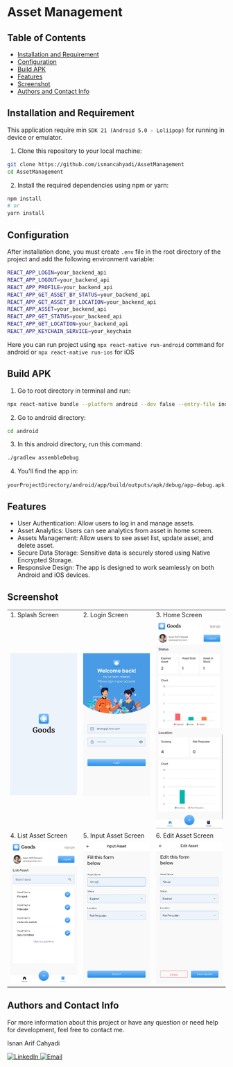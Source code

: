 # Asset Management

## Table of Contents

- [Installation and Requirement](#installation-and-requirement)
- [Configuration](#configuration)
- [Build APK](#build-apk)
- [Features](#features)
- [Screenshot](#screenshot)
- [Authors and Contact Info](#authors-and-contact-info)

## Installation and Requirement

This application require min `SDK 21 (Android 5.0 - Loliipop)` for running in device or emulator.

1. Clone this repository to your local machine:

```bash
git clone https://github.com/isnancahyadi/AssetManagement
cd AssetManagement
```

2. Install the required dependencies using npm or yarn:

```bash
npm install
# or
yarn install
```

## Configuration

After installation done, you must create `.env` file in the root directory of the project and add the following environment variable:

```bash
REACT_APP_LOGIN=your_backend_api
REACT_APP_LOGOUT=your_backend_api
REACT_APP_PROFILE=your_backend_api
REACT_APP_GET_ASSET_BY_STATUS=your_backend_api
REACT_APP_GET_ASSET_BY_LOCATION=your_backend_api
REACT_APP_ASSET=your_backend_api
REACT_APP_GET_STATUS=your_backend_api
REACT_APP_GET_LOCATION=your_backend_api
REACT_APP_KEYCHAIN_SERVICE=your_keychain
```

Here you can run project using `npx react-native run-android` command for android or `npx react-native run-ios` for iOS

## Build APK

1. Go to root directory in terminal and run:

```bash
npx react-native bundle --platform android --dev false --entry-file index.js --bundle-output android/app/src/main/assets/index.android.bundle --assets-dest android/app/src/main/res
```

2. Go to android directory:

```bash
cd android
```

3. In this android directory, run this command:

```bash
./gradlew assembleDebug
```

4. You'll find the app in:

`yourProjectDirectory/android/app/build/outputs/apk/debug/app-debug.apk`

## Features

- User Authentication: Allow users to log in and manage assets.
- Asset Analytics: Users can see analytics from asset in home screen.
- Assets Management: Allow users to see asset list, update asset, and delete asset.
- Secure Data Storage: Sensitive data is securely stored using Native Encrypted Storage.
- Responsive Design: The app is designed to work seamlessly on both Android and iOS devices.

## Screenshot

<table>
    <tr>
        <td>1. Splash Screen</td>
        <td>2. Login Screen</td>
        <td>3. Home Screen</td>
    </tr>
    <tr>
        <td>
            <img width="350px" src="./documentation/splashscreen.jpg" border="0" alt="Splash Screen" />
        </td>
        <td>
            <img width="350px" src="./documentation/login.jpg" border="0"  alt="Login" />
        </td>
        <td>
            <img width="350px" src="./documentation/home.jpg" border="0"  alt="Home" />
        </td>
    </tr>
    <tr>
        <td>4. List Asset Screen</td>
        <td>5. Input Asset Screen</td>
        <td>6. Edit Asset Screen</td>
    </tr>
    <tr>
        <td>
            <img width="350px" src="./documentation/listasset.jpg" border="0" alt="List Asset" />
        </td>
        <td>
            <img width="350px" src="./documentation/inputasset.jpg" border="0"  alt="Input Asset" />
        </td>
        <td>
            <img width="350px" src="./documentation/editasset.jpg" border="0"  alt="Edit Asset" />
        </td>
    </tr>
</table>

## Authors and Contact Info

For more information about this project or have any question or need help for development, feel free to contact me.

Isnan Arif Cahyadi

<div id="badges">
  <a href="https://www.linkedin.com/in/isnanarifcahyadi/">
    <img src="https://img.shields.io/badge/LinkedIn-blue?style=for-the-badge&logo=linkedin&logoColor=white" alt="LinkedIn"/>
  </a>
  <a href="mailto:isnan.arifc@gmail.com">
    <img src="https://img.shields.io/badge/GMail-red?style=for-the-badge&logo=gmail&logoColor=white" alt="Email"/>
  </a>
</div>
